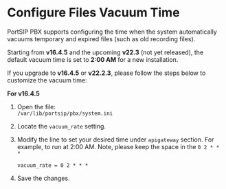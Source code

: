 # Configure Files Vacuum Time

PortSIP PBX supports configuring the time when the system automatically vacuums temporary and expired files (such as old recording files).

Starting from **v16.4.5** and the upcoming **v22.3** (not yet released), the default vacuum time is set to **2:00 AM** for a new installation.

If you upgrade to **v16.4.5** or **v22.2.3**, please follow the steps below to customize the vacuum time:

**For v16.4.5**

1. Open the file:\
   `/var/lib/portsip/pbx/system.ini`
2. Locate the `vacuum_rate` setting.
3.  Modify the line to set your desired time under `apigateway` section. For example, to run at 2:00 AM. Note, please keep the space in the `0 2 * * *`

    ```
    vacuum_rate = 0 2 * * *
    ```
4. Save the changes.
